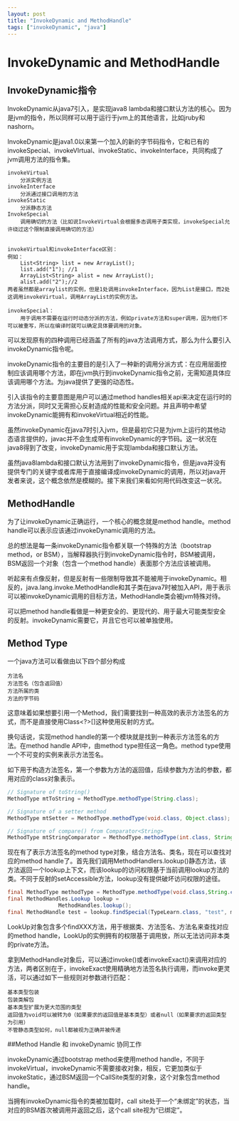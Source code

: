 ```yaml
---
layout: post
title: "InvokeDynamic and MethodHandle"
tags: ["invokeDynamic", "java"]
---
```


# InvokeDynamic and MethodHandle

## InvokeDynamic指令

InvokeDynamic从java7引入，是实现java8 lambda和接口默认方法的核心。因为是jvm的指令，所以同样可以用于运行于jvm上的其他语言，比如jruby和nashorn。

InvokeDynamic是java1.0以来第一个加入的新的字节码指令，它和已有的invokeSpecial、invokeVIrtual、invokeStatic、invokeInterface，共同构成了jvm调用方法的指令集。

```
invokeVirtual
	分派实例方法
invokeInterface
	分派通过接口调用的方法
invokeStatic
	分派静态方法
InvokeSpecial
	调用确切的方法（比如说InvokeVirtual会根据多态调用子类实现，invokeSpecial允许绕过这个限制直接调用确切的方法）

	
invokeVirtual和invokeInterface区别：
例如：
	List<String> list = new ArrayList();
	list.add("1"); //1
	ArrayList<String> alist = new ArrayList();
	alist.add("2");//2
两者虽然都是arraylist的实例，但是1处调用invokeInterface，因为List是接口，而2处这调用invokeVirtual，调用ArrayList的实例方法。

invokeSpecial：
	用于调用不需要在运行时动态分派的方法，例如private方法和super调用，因为他们不可以被重写，所以在编译时就可以确定具体要调用的对象。
```



可以发现原有的四种调用已经涵盖了所有的java方法调用方式，那么为什么要引入invokeDynamic指令呢。

invokeDynamic指令的主要目的是引入了一种新的调用分派方式：在应用层面控制应该调用哪个方法，即在jvm执行到invokeDynamic指令之前，无需知道具体应该调用哪个方法。为java提供了更强的动态性。

引入该指令的主要意图是用户可以通过method handles相关api来决定在运行时的方法分派，同时又无需担心反射造成的性能和安全问题。并且声明中希望invokeDynamic能拥有和invokeVirtual相近的性能。

虽然invokeDynamic在java7时引入jvm，但是最初它只是为jvm上运行的其他动态语言提供的，javac并不会生成带有invokeDynamic的字节码。这一状况在java8得到了改变，invokeDynamic用于实现lambda和接口默认方法。

虽然java8lambda和接口默认方法用到了invokeDynamic指令，但是java并没有提供专门的关键字或者库用于直接编译成invokeDynamic的调用，所以对java开发者来说，这个概念依然是模糊的。接下来我们来看如何用代码改变这一状况。

## MethodHandle

为了让invokeDynamic正确运行，一个核心的概念就是method handle。method handle可以表示应该通过invokeDynamic调用的方法。

总的想法是每一条invokeDynamic指令都关联一个特殊的方法（bootstrap method，or BSM），当解释器执行到invokeDynamic指令时，BSM被调用，BSM返回一个对象（包含一个method handle）表面那个方法应该被调用。

听起来有点像反射，但是反射有一些限制导致其不能被用于invokeDynamic。相反的，java.lang.invoke.MethodHandle和其子类在java7时被加入API，用于表示可以被invokeDynamic调用的目标方法，MethodHandle类会被jvm特殊对待。

可以把method handle看做是一种更安全的、更现代的、用于最大可能类型安全的反射。invokeDynamic需要它，并且它也可以被单独使用。



## Method Type

一个java方法可以看做由以下四个部分构成

```
方法名
方法签名（包含返回值）
方法所属的类
方法的字节码
```

这意味着如果想要引用一个Method，我们需要找到一种高效的表示方法签名的方式，而不是直接使用Class<?>[]这种使用反射的方式。

换句话说，实现method handle的第一个模块就是找到一种表示方法签名的方法。在method handle API中，由method type担任这一角色。method type使用一个不可变的实例来表示方法签名。

如下用于构造方法签名，第一个参数为方法的返回值，后续参数为方法的参数，都用对应的class对象表示。

```java
// Signature of toString()
MethodType mtToString = MethodType.methodType(String.class);

// Signature of a setter method
MethodType mtSetter = MethodType.methodType(void.class, Object.class);

// Signature of compare() from Comparator<String>
MethodType mtStringComparator = MethodType.methodType(int.class, String.class, String.class);
```

现在有了表示方法签名的method type对象，结合方法名、类名，现在可以查找对应的method handle了。首先我们调用MethodHandlers.lookup()静态方法，该方法返回一个lookup上下文，而该lookup的访问权限基于当前调用lookup方法的类。不同于反射的setAccessible方法，lookup没有提供破坏访问权限的途径。

```java
final MethodType methodType = MethodType.methodType(void.class,String.class);
final MethodHandles.Lookup lookup =
                MethodHandles.lookup();
final MethodHandle test = lookup.findSpecial(TypeLearn.class, "test", methodType,TypeLearn.class);
```

LookUp对象包含多个findXXX方法，用于根据类、方法签名、方法名来查找对应的method handle，LookUp的实例拥有的权限基于调用放，所以无法访问非本类的private方法。

拿到MethodHandle对象后，可以通过invoke()或者invokeExact()来调用对应的方法，两者区别在于，invokeExact使用精确地方法签名执行调用，而invoke更灵活，可以通过如下一些规则对参数进行匹配：

```
基本类型包装
包装类解包
基本类型扩展为更大范围的类型
返回值为void可以被转为0（如果要求的返回值是基本类型）或者null（如果要求的返回类型为引用）
不管静态类型如何，null都被视为正确并被传递
```



##Method Handle 和 invokeDynamic 协同工作

invokeDynamic通过bootstrap method来使用method handle，不同于invokeVirtual，invokeDynamic不需要接收对象，相反，它更加类似于invokeStatic，通过BSM返回一个CallSite类型的对象，这个对象包含method handle。

当拥有invokeDynamic指令的类被加载时，call site处于一个“未绑定”的状态，当对应的BSM首次被调用并返回之后，这个call site视为“已绑定”。